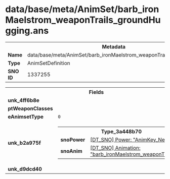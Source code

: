 <h1>data/base/meta/AnimSet/barb_ironMaelstrom_weaponTrails_groundHugging.ans</h1><table><tr><th colspan="100%">Metadata</th></tr><tr><td><b>Name</b></td><td>data/base/meta/AnimSet/barb_ironMaelstrom_weaponTrails_groundHugging.ans</td></tr><tr><td><b>Type</b></td><td>AnimSetDefinition</td></tr><tr><td><b>SNO ID</b></td><td>1337255</td></tr></table>

<table><tr><th colspan="100%">Fields</th></tr><tr><td><b>unk_4ff6b8e</b></td><td></td></tr><tr><td><b>ptWeaponClasses</b></td><td></td></tr><tr><td><b>eAnimsetType</b></td><td><code>0</code></td></tr><tr><td><b>unk_b2a975f</b></td><td><table><tr><th colspan="100%">Type_3a448b70</th></tr><tr><td><b>snoPower</b></td><td><a href="..\Power\AnimKey_Neutral.pow.md">[DT_SNO] Power: "AnimKey_Neutral"</a></td></tr><tr><td><b>snoAnim</b></td><td><a href="..\Anim\barb_ironMaelstrom_weaponTrail_gh.ani.md">[DT_SNO] Animation: "barb_ironMaelstrom_weaponTrail_gh"</a></td></tr></table>


</td></tr><tr><td><b>unk_d9dcd40</b></td><td></td></tr></table>

